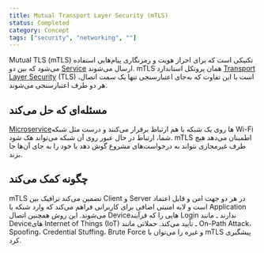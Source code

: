 ```yaml
---
title: Mutual Transport Layer Security (mTLS)
status: Completed
category: Concept
tags: ["security", "networking", ""]
---
```


Mutual TLS (mTLS) تکنیکی است که برای احراز هویت و رمزنگاری پیام‌هایی استفاده می‌شود که بین دو [Service](/service/) ارسال می‌شوند. mTLS همان پروتکل استاندارد [Transport Layer Security](/transport-layer-security/) (TLS) است با این تفاوت که به‌جای اعتبارسنجی تنها یک سمت اتصال، هر دو طرف اعتبارسنجی می‌شوند.

## مسئله‌ای که حل می‌کند

[Microservice](/microservices-architecture/)ها روی یک شبکه با هم ارتباط برقرار می‌کنند و درست مثل شبکه Wi-Fi شما، ارتباط در حال عبور روی آن شبکه می‌تواند هک شود. mTLS اطمینان می‌دهد هیچ طرف غیرمجازی نتواند به درخواست‌های مشروع گوش دهد یا خود را به جای آن‌ها جا بزند.

## چگونه کمک می‌کند

mTLS تضمین می‌کند ترافیک بین Client و Server در هر دو جهت امن و قابل اعتماد است و لایه امنیتی اضافی برای کاربرانی فراهم می‌کند که وارد شبکه یا Application می‌شوند. این روش همچنین اتصال Deviceهایی را که فرآیند Login ندارند ـ مانند Deviceهای Internet of Things (IoT) ـ تأیید می‌کند. حملاتی مانند On-Path Attack، Spoofing، Credential Stuffing، Brute Force و غیره را می‌توان با mTLS پیشگیری کرد.
